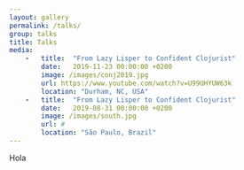 ```yaml
---
layout: gallery
permalink: /talks/
group: talks
title: Talks
media:
    -   title:  "From Lazy Lisper to Confident Clojurist"
        date:   2019-11-23 00:00:00 +0200
        image: /images/conj2019.jpg
        url: https://www.youtube.com/watch?v=U99UHYUW63k
        location: "Durham, NC, USA"
    -   title:  "From Lazy Lisper to Confident Clojurist"
        date:   2019-08-31 00:00:00 +0200
        image: /images/south.jpg
        url: #
        location: "São Paulo, Brazil"
---
```


Hola